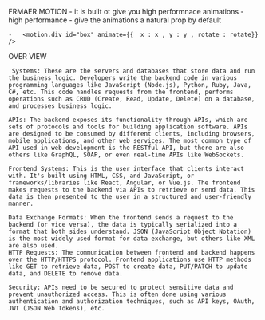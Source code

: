 FRMAER MOTION
    - it is built ot give you high performnace animations
    - high performance 
    - give the animations a natural prop by default

    -   <motion.div id="box" animate={{  x : x , y : y , rotate : rotate}} />

OVER VIEW 

     Systems: These are the servers and databases that store data and run the business logic. Developers write the backend code in various programming languages like JavaScript (Node.js), Python, Ruby, Java, C#, etc. This code handles requests from the frontend, performs operations such as CRUD (Create, Read, Update, Delete) on a database, and processes business logic.

    APIs: The backend exposes its functionality through APIs, which are sets of protocols and tools for building application software. APIs are designed to be consumed by different clients, including browsers, mobile applications, and other web services. The most common type of API used in web development is the RESTful API, but there are also others like GraphQL, SOAP, or even real-time APIs like WebSockets.

    Frontend Systems: This is the user interface that clients interact with. It's built using HTML, CSS, and JavaScript, or frameworks/libraries like React, Angular, or Vue.js. The frontend makes requests to the backend via APIs to retrieve or send data. This data is then presented to the user in a structured and user-friendly manner.

    Data Exchange Formats: When the frontend sends a request to the backend (or vice versa), the data is typically serialized into a format that both sides understand. JSON (JavaScript Object Notation) is the most widely used format for data exchange, but others like XML are also used.
    HTTP Requests: The communication between frontend and backend happens over the HTTP/HTTPS protocol. Frontend applications use HTTP methods like GET to retrieve data, POST to create data, PUT/PATCH to update data, and DELETE to remove data.

    Security: APIs need to be secured to protect sensitive data and prevent unauthorized access. This is often done using various authentication and authorization techniques, such as API keys, OAuth, JWT (JSON Web Tokens), etc.

    
